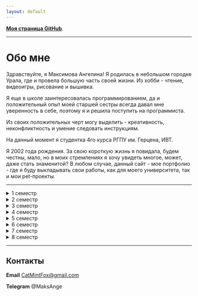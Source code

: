 ```yaml
---
layout: default
---
```


**[Моя страница GitHub](https://github.com/MintAnge)**.

* * *

# Обо мне

Здравствуйте, я Максимова Ангелина! 
Я родилась в небольшом городке Урала, где и провела большую часть своей жизни. Из хобби - чтение, видеоигры, рисование и вышивка.

Я еще в школе заинтересовалась программированием, да и положительный опыт моей старшей сестры всегда давал мне уверенность в себе, поэтому я и решила поступить на программиста.

Из своих положительных черт могу выделить - креативность, неконфликтность и умение следовать инструкциям. 

На данный момент я студентка 4го курса РГПУ им. Герцена, ИВТ.

Я 2002 года рождения. За свою короткую жизнь я повидала, будем честны, мало, но в моих стремлениях я хочу увидеть многое, может, даже стать знаменитой?
В любом случае, данный сайт - мое портфолио - где я буду выкладывать свои работы, как для моего университета, так и мои pet-проекты.

* * *
<details><summary> 1 семестр </summary>
  
  Модуль "Дискретные структуры". Дискретная математика для программистов
  
  Модуль "Информатика и физика для инженеров". Информатика
  
  Модуль "Информатика и физика для инженеров". Физика
  
  [Модуль "Информационные технологии в математике и физике". Информационные технологии в математике](https://drive.google.com/drive/folders/10v3dMv_QZDW9BrMHeEFzzG2VlfIfuGM-?usp=drive_link) 
  
  Модуль "Информационные технологии в математике и физике". Основы компьютерной алгебры
  
  Модуль "Математика для инженеров". Линейная алгебра и теория матриц
  
  Модуль "Общекультурный мировоззренческий экономический". Безопасность жизнедеятельности
  
  Модуль "Общекультурный мировоззренческий экономический". Физическая культура и спорт
  
  Модуль "Общекультурный мировоззренческий экономический". Философия
  
  Модуль "Общекультурный мировоззренческий экономический". Экономика
  
  Первая помощь при заболеваниях и травмах
     
</details>

<details><summary> 2 семестр </summary>
  
  Модуль "Дискретные структуры"
  
  Модуль "Информатика и физика для инженеров". Физика
  
  [Модуль "Информационные технологии в математике и физике". Информационные технологии](https://drive.google.com/drive/folders/1qnrStCc2zpt7630wSMXa3C8gmpfZIz_D?usp=drive_link) 
  
  Модуль "Математика для инженеров". Аналитическая геометрия
  
  Модуль "Математика для инженеров". Линейная алгебра и теория матриц
  
  Модуль "Математика для инженеров". Математический анализ
  
  [Модуль "Общекультурный мировоззренческий экономический". Иностранный язык (английский)](https://drive.google.com/drive/folders/1jVPw0mTnyNm--TVuu0sa8JlroAZ22TnW?usp=drive_link) 
  
  Модуль "Общекультурный мировоззренческий экономический". История
  
  Программирование
  
  Физическая культура и спорт (элективная дисциплина)
     
</details>

<details><summary> 3 семестр </summary>
  
  Модуль "Информатика и физика для инженеров". Физика
  
  Модуль "Информационные технологии в математике и физике". Физика полупроводников
  
  Модуль "Технологии и методы вычислений". Анализ данных и основы Data science
  
  Модуль "Технологии и методы вычислений". Вычислительная математика
     
</details>

<details><summary> 4 семестр </summary>
  
  [Модуль "Компьютерная графика и управление информацией". Базы данных](https://drive.google.com/drive/folders/1MG1LvcnLJbabw7j2EIBv9ViT84DFS2vz?usp=drive_link) 
  
  Модуль "Математика для инженеров". Интегралы и дифференциальные уравнения

  Модуль "Общекультурный мировоззренческий экономический". Иностранный язык (английский)
  
  Модуль "Организация и архитектура ЭВМ". Вычислительная техника
  
  Модуль "Организация и архитектура ЭВМ". Операционные системы
  
  Модуль "Проектирование и разработка веб-решений"
  
  Модуль "Технологии и методы вычислений". Анализ данных и основы Data science
  
  Модуль "Технологии и методы вычислений". Технологии компьютерного моделирования
  
  [Программирование](https://drive.google.com/drive/folders/1YNzsLWIYciSYnPVFSRGBGXYo4Bac7tgi?usp=drive_link) 
     
</details>

<details><summary> 5 семестр </summary>
  
  Модуль "Информационные ресурсы и средства профессиональной деятельности инженера". Пакеты прикладных программ для статистической обработки и анализа данных
  
  [Модуль "Информационные технологии в управлении в IT-компании". IT-менеджмент](https://drive.google.com/drive/folders/1omoujcCmjEWXp46An0-jk20vxJO9JlxD?usp=drive_link) 
  
  Модуль "Информационные технологии в управлении в IT-компании". Основы бизнес-информатики
  
  [Модуль "Информационные технологии". Информационные технологии в изучении иностранных языков](https://drive.google.com/drive/folders/1gevn1ugTNgk-06NclcLOUTImZPc1b1KG?usp=drive_link) 
  
  Модуль "Компьютерная графика и управление информацией". Компьютерная графика
  
  [Модуль "Компьютерная графика и управление информацией". Математические основы компьютерной графики](https://drive.google.com/drive/folders/1C4mPiZrnPsLCyUwPt6bCZ3qRVH73KMRS?usp=drive_link) 
  
  Модуль "Организация и архитектура ЭВМ". Сети и телекоммуникации
  
  [Программирование](https://drive.google.com/drive/folders/1vF6fyJF40If4uFIIyNk3TWYrXzXMueLX?usp=drive_link) 
     
</details>

<details><summary> 6 семестр </summary>
  
  [Модуль "Информационные ресурсы и средства профессиональной деятельности инженера". Математические основы глубокого обучения](https://drive.google.com/drive/folders/1lSYjgm84CzhcF3jEDnxNBqyi1wxmKL6u?usp=drive_link) 
  
  Модуль "Информационные технологии в управлении в IT-компании". Основы электронного управления
  
  Модуль "Информационные технологии". Основы корпоративного электронного обучения
  
  [Модуль "Информационные технологии". Прикладные информационные технологии](https://drive.google.com/drive/folders/1-juZE-SjQeFWAzkjCnq3CLyXHqqIODjK?usp=drive_link) 
  
  Модуль "Компьютерная графика и управление информацией". Инженерная графика
  
  Модуль "Общекультурный мировоззренческий экономический". Иностранный язык (английский)
  
  Модуль "Организация и архитектура ЭВМ". Защита информации
  
  Модуль "Организация и архитектура ЭВМ". Основы машинного обучения
  
  [Модуль "Организация и архитектура ЭВМ". Техники и технологии визуализации данных](https://drive.google.com/drive/folders/1VW-KjEtAeZB2bimhWMUloHg8C_mGdp7c?usp=drive_link) 
  
  Программирование
  
  Физическая культура и спорт (элективная дисциплина)
     
</details>

<details><summary> 7 семестр </summary>
  
  Модуль "Информационные ресурсы и средства профессиональной деятельности инженера". Организация электронной образовательной среды
  
  [Модуль "Информационные ресурсы и средства профессиональной деятельности инженера". Управление программными проектами](https://drive.google.com/drive/folders/1f7eDfNbR6qS7v8_jaZxqoQzeU62MhpOF?usp=drive_link) 
  
  Модуль "Общекультурный мировоззренческий экономический". Иностранный язык (английский)
  
  Модуль "Информационные технологии в управлении в IT-компании". Управление проектами разработки программного обеспечения
  
  Модуль "Математика для инженеров". Обработка данных и статистика
  
  Модуль "Математика для инженеров". Теория графов и её применение
  
  Программирование
     
</details>

<details><summary> 8 семестр </summary>
  
  Модуль "Информационные ресурсы и средства профессиональной деятельности инженера". Мировые информационные ресурсы и цифровые библиотеки
  
  Модуль "Информационные ресурсы и средства профессиональной деятельности инженера". Социальные и профессиональные вопросы информатики и ИТ
  
  Модуль "Информационные технологии в управлении в IT-компании". IT-рекрутмент
  
  Модуль "Информационные технологии в управлении в IT-компании". Информационные технологии оценки персонала
  
  Модуль "Информационные технологии и системы"
  
  Модуль "Информационные технологии и системы". Математические методы для исследования сферы образования
  
  Модуль "Особенности профеcсиональной иноязычной коммуникации"
  
  Модуль "Учебно-исследовательский"
  
  [Модуль "Учебно-исследовательский". Языки написания спецификаций](https://drive.google.com/drive/folders/1b6IN3bcFmdx4d73ZsjD3b_beroELEB9m?usp=drive_link) 
     
</details>

* * *

## Контакты

**Email** CatMintFox@gmail.com

**Telegram** @MaksAnge
